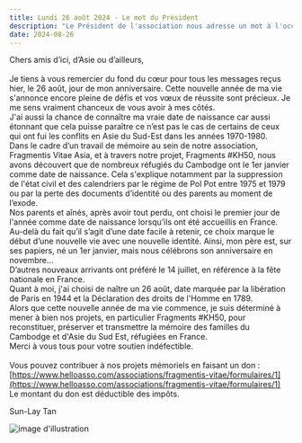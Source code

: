 ```yaml
---
title: Lundi 26 août 2024 - Le mot du Président 
description: "Le Président de l'association nous adresse un mot à l'occasion de son anniversaire."
date: 2024-08-26
---
```


Chers amis d’ici, d’Asie ou d’ailleurs,<br>
<br>
Je tiens à vous remercier du fond du cœur pour tous les messages reçus hier, le 26 août, jour de mon anniversaire. Cette  nouvelle année de ma vie s'annonce encore pleine de défis et vos vœux de réussite sont précieux. Je me sens vraiment chanceux de vous avoir à mes côtés.<br>
J'ai aussi la chance de connaître ma vraie date de naissance car aussi étonnant que cela puisse paraître ce n’est pas le cas de certains de ceux qui ont fui les conflits en Asie du Sud-Est dans les années 1970-1980.<br>
Dans le cadre d’un travail de mémoire au sein de notre association, Fragmentis Vitae Asia, et à travers notre projet, Fragments #KH50, nous avons découvert que de nombreux réfugiés du Cambodge ont le 1er janvier comme date de naissance. Cela s'explique notamment par la suppression de l'état civil et des calendriers par le régime de Pol Pot entre 1975 et 1979 ou par la perte des documents d’identité ou des parents au moment de l’exode.<br>
Nos parents et aînés, après avoir tout perdu, ont choisi le premier jour de l'année comme date de naissance lorsqu’ils ont été accueillis en France. Au-delà du fait qu’il s’agit d’une date facile à retenir, ce choix marque le début d’une nouvelle vie avec une nouvelle identité. Ainsi, mon père est, sur ses papiers, né un 1er janvier, mais nous célébrons son anniversaire en novembre…<br>
D’autres nouveaux arrivants ont préféré le 14 juillet, en référence à la fête nationale en France.<br>
Quant à moi, j'ai choisi de naître un 26 août, date marquée par la libération de Paris en 1944 et la Déclaration des droits de l'Homme en 1789.<br>
Alors que cette nouvelle année de ma vie commence, je suis déterminé à mener à bien nos projets, en particulier Fragments #KH50, pour reconstituer, préserver et transmettre la mémoire des familles du Cambodge et d'Asie du Sud Est, réfugiées en France.<br>
Merci à vous tous pour votre soutien indéfectible.<br>
<br>
Vous pouvez contribuer à nos projets mémoriels en faisant un don :<br>
[https://www.helloasso.com/associations/fragmentis-vitae/formulaires/1](https://www.helloasso.com/associations/fragmentis-vitae/formulaires/1)<br>
Le montant du don est déductible des impôts.<br>


Sun-Lay Tan

![image d'illustration](/images/events/sunlay-anniversaire.jpg)

